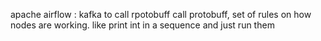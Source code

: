 apache airflow : kafka 
to call rpotobuff 
call protobuff, set of rules on how nodes are working. like print int in a sequence and just run them 